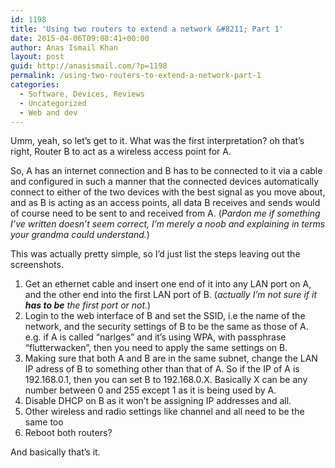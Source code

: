 ```yaml
---
id: 1198
title: 'Using two routers to extend a network &#8211; Part 1'
date: 2015-04-06T09:08:41+00:00
author: Anas Ismail Khan
layout: post
guid: http://anasismail.com/?p=1198
permalink: /using-two-routers-to-extend-a-network-part-1
categories:
  - Software, Devices, Reviews
  - Uncategorized
  - Web and dev
---
```

Umm, yeah, so let&#8217;s get to it. What was the first interpretation? oh that&#8217;s right, Router B to act as a wireless access point for A.

So, A has an internet connection and B has to be connected to it via a cable and configured in such a manner that the connected devices automatically connect to either of the two devices with the best signal as you move about, and as B is acting as an access points, all data B receives and sends would of course need to be sent to and received from A. (_Pardon me if something I&#8217;ve written doesn&#8217;t seem correct, I&#8217;m merely a noob and explaining in terms your grandma could understand._)

This was actually pretty simple, so I&#8217;d just list the steps leaving out the screenshots.

  1. Get an ethernet cable and insert one end of it into any LAN port on A, and the other end into the first LAN port of B. (_actually I&#8217;m not sure if it **has to be** the first port or not._)
  2. Login to the web interface of B and set the SSID, i.e the name of the network, and the security settings of B to be the same as those of A. e.g. if A is called &#8220;narlges&#8221; and it&#8217;s using WPA, with passphrase &#8220;flutterwacken&#8221;, then you need to apply the same settings on B.
  3. Making sure that both A and B are in the same subnet, change the LAN IP adress of B to something other than that of A. So if the IP of A is 192.168.0.1, then you can set B to 192.168.0.X. Basically X can be any number between 0 and 255 except 1 as it is being used by A.
  4. Disable DHCP on B as it won&#8217;t be assigning IP addresses and all.
  5. Other wireless and radio settings like channel and all need to be the same too
  6. Reboot both routers?

And basically that&#8217;s it.